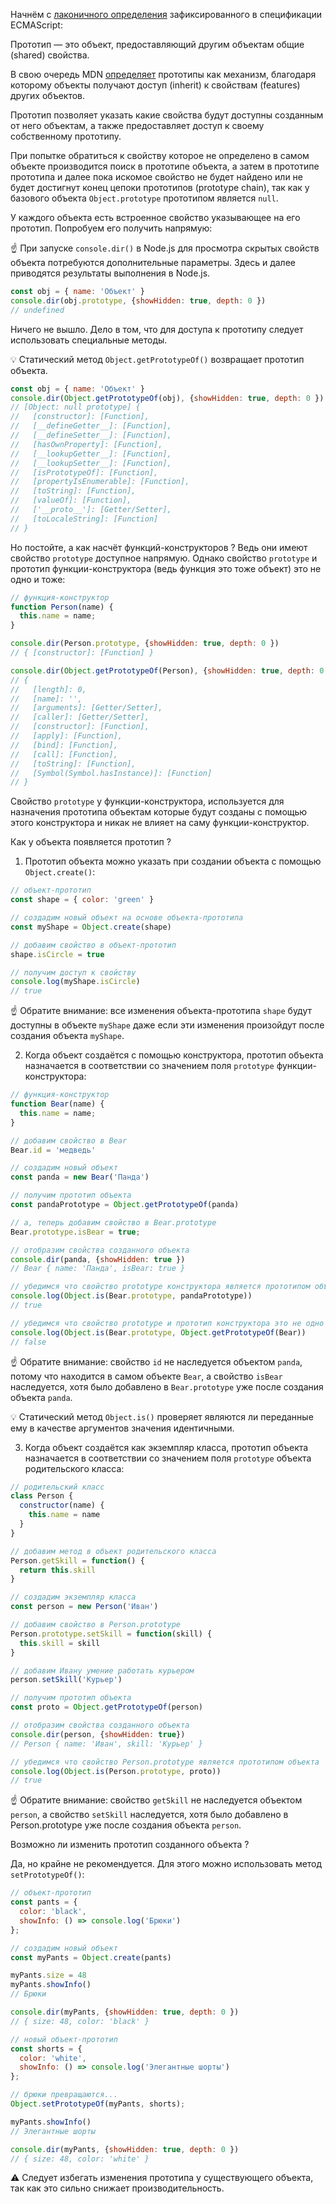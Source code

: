 Начнём с [лаконичного определения](https://tc39.es/ecma262/multipage/overview.html#sec-terms-and-definitions-prototype) зафиксированного в спецификации ECMAScript:

Прототип — это объект, предоставляющий другим объектам общие (shared) свойства.

В свою очередь MDN [определяет](https://developer.mozilla.org/en-US/docs/Learn/JavaScript/Objects/Object_prototypes) прототипы как механизм, благодаря которому объекты получают доступ (inherit) к свойствам (features) других объектов.

Прототип позволяет указать какие свойства будут доступны созданным от него объектам, а также предоставляет доступ к своему собственному прототипу.

При попытке обратиться к свойству которое не определено в самом объекте производится поиск в прототипе объекта, а затем в прототипе прототипа и далее пока искомое свойство не будет найдено или не будет достигнут конец цепоки прототипов (prototype chain), так как у базового объекта `Object.prototype` прототипом является `null`.

У каждого объекта есть встроенное свойство указывающее на его прототип. Попробуем его получить напрямую:

☝️ При запуске `console.dir()` в Node.js для просмотра скрытых свойств объекта потребуются дополнительные параметры. Здесь и далее приводятся результаты выполнения в Node.js.

```js
const obj = { name: 'Объект' }
console.dir(obj.prototype, {showHidden: true, depth: 0 })
// undefined
```

Ничего не вышло. Дело в том, что для доступа к прототипу следует использовать специальные методы.

💡 Статический метод `Object.getPrototypeOf()` возвращает прототип объекта.

```js
const obj = { name: 'Объект' }
console.dir(Object.getPrototypeOf(obj), {showHidden: true, depth: 0 })
// [Object: null prototype] {
//   [constructor]: [Function],
//   [__defineGetter__]: [Function],
//   [__defineSetter__]: [Function],
//   [hasOwnProperty]: [Function],
//   [__lookupGetter__]: [Function],
//   [__lookupSetter__]: [Function],
//   [isPrototypeOf]: [Function],
//   [propertyIsEnumerable]: [Function],
//   [toString]: [Function],
//   [valueOf]: [Function],
//   ['__proto__']: [Getter/Setter],
//   [toLocaleString]: [Function]
// }

```

Но постойте, а как насчёт функций-конструкторов ? Ведь они имеют свойство `prototype` доступное напрямую. Однако свойство `prototype` и прототип функции-конструктора (ведь функция это тоже объект) это не одно и тоже:

```js
// функция-конструктор
function Person(name) {
  this.name = name;
}

console.dir(Person.prototype, {showHidden: true, depth: 0 })
// { [constructor]: [Function] }

console.dir(Object.getPrototypeOf(Person), {showHidden: true, depth: 0 })
// {
//   [length]: 0,
//   [name]: '',
//   [arguments]: [Getter/Setter],
//   [caller]: [Getter/Setter],
//   [constructor]: [Function],
//   [apply]: [Function],
//   [bind]: [Function],
//   [call]: [Function],
//   [toString]: [Function],
//   [Symbol(Symbol.hasInstance)]: [Function]
// }

```

Свойство `prototype` у функции-конструктора, используется для назначения прототипа объектам которые будут созданы с помощью этого конструктора и никак не влияет на саму функции-конструктор.

Как у объекта появляется прототип ?

1. Прототип объекта можно указать при создании объекта с помощью `Object.create()`:

```js
// объект-прототип
const shape = { color: 'green' }

// создадим новый объект на основе объекта-прототипа
const myShape = Object.create(shape)

// добавим свойство в объект-прототип
shape.isCircle = true

// получим доступ к свойству
console.log(myShape.isCircle)
// true
```
☝️ Обратите внимание: все изменения объекта-прототипа `shape` будут доступны в объекте `myShape` даже если эти изменения произойдут после создания объекта `myShape`.

2. Когда объект создаётся с помощью конструктора, прототип объекта назначается в соответствии со значением поля `prototype` функции-конструктора:

```js
// функция-конструктор
function Bear(name) {
  this.name = name;
}

// добавим свойство в Bear
Bear.id = 'медведь'

// создадим новый объект
const panda = new Bear('Панда')

// получим прототип объекта
const pandaPrototype = Object.getPrototypeOf(panda)

// а, теперь добавим свойство в Bear.prototype
Bear.prototype.isBear = true;

// отобразим свойства созданного объекта
console.dir(panda, {showHidden: true })
// Bear { name: 'Панда', isBear: true }

// убедимся что свойство prototype конструктора является прототипом объекта
console.log(Object.is(Bear.prototype, pandaPrototype))
// true

// убедимся что свойство prototype и прототип конструктора это не одно и тоже
console.log(Object.is(Bear.prototype, Object.getPrototypeOf(Bear))
// false
```
☝️ Обратите внимание: свойство `id` не наследуется объектом `panda`, потому что находится в самом объекте `Bear`, а свойство `isBear` наследуется, хотя было добавлено в `Bear.prototype` уже после создания объекта `panda`.

💡 Статический метод `Object.is()` проверяет являются ли переданные ему в качестве аргументов значения идентичными.

3. Когда объект создаётся как экземпляр класса, прототип объекта назначается в соответствии со значением поля `prototype` объекта родительского класса:

```js
// родительский класс
class Person {
  constructor(name) {
    this.name = name
  }
}

// добавим метод в объект родительского класса
Person.getSkill = function() {
  return this.skill
}

// создадим экземпляр класса
const person = new Person('Иван')

// добавим свойство в Person.prototype
Person.prototype.setSkill = function(skill) {
  this.skill = skill
}

// добавим Ивану умение работать курьером
person.setSkill('Курьер')

// получим прототип объекта
const proto = Object.getPrototypeOf(person)

// отобразим свойства созданного объекта
console.dir(person, {showHidden: true})
// Person { name: 'Иван', skill: 'Курьер' }

// убедимся что свойство Person.prototype является прототипом объекта
console.log(Object.is(Person.prototype, proto))
// true
```
☝️ Обратите внимание: свойство `getSkill` не наследуется объектом `person`, а свойство `setSkill` наследуется, хотя было добавлено в Person.prototype уже после создания объекта `person`.

Возможно ли изменить прототип созданного объекта ?

Да, но крайне не рекомендуется. Для этого можно использовать метод `setPrototypeOf()`:

```js
// объект-прототип
const pants = {
  color: 'black',
  showInfo: () => console.log('Брюки')
};

// создадим новый объект
const myPants = Object.create(pants)

myPants.size = 48
myPants.showInfo()
// Брюки

console.dir(myPants, {showHidden: true, depth: 0 })
// { size: 48, color: 'black' }

// новый объект-прототип
const shorts = {
  color: 'white',
  showInfo: () => console.log('Элегантные шорты')
};

// брюки превращаются...
Object.setPrototypeOf(myPants, shorts);

myPants.showInfo()
// Элегантные шорты

console.dir(myPants, {showHidden: true, depth: 0 })
// { size: 48, color: 'white' }
```

⚠️ Следует избегать изменения прототипа у существующего объекта, так как это сильно снижает производительность.
